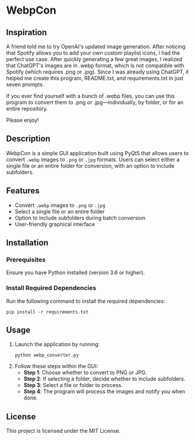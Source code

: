 # WebpCon

## Inspiration
A friend told me to try OpenAI's updated image generation. After noticing that Spotify allows you to add your own custom playlist icons, I had the perfect use case. After quickly generating a few great images, I realized that ChatGPT's images are in .webp format, which is not compatible with Spotify (which requires .png or .jpg). Since I was already using ChatGPT, it helped me create this program, README.txt, and requirements.txt in just seven prompts.

If you ever find yourself with a bunch of .webp files, you can use this program to convert them to .png or .jpg—individually, by folder, or for an entire repository.

Please enjoy!

## Description
WebpCon is a simple GUI application built using PyQt5 that allows users to convert `.webp` images to `.png` or `.jpg` formats. Users can select either a single file or an entire folder for conversion, with an option to include subfolders.

## Features
- Convert `.webp` images to `.png` or `.jpg`
- Select a single file or an entire folder
- Option to include subfolders during batch conversion
- User-friendly graphical interface

## Installation
### Prerequisites
Ensure you have Python installed (version 3.6 or higher).

### Install Required Dependencies
Run the following command to install the required dependencies:
```
pip install -r requirements.txt
```

## Usage
1. Launch the application by running:
   ```
   python webp_converter.py
   ```
2. Follow these steps within the GUI:
   - **Step 1**: Choose whether to convert to PNG or JPG.
   - **Step 2**: If selecting a folder, decide whether to include subfolders.
   - **Step 3**: Select a file or folder to process.
   - **Step 4**: The program will process the images and notify you when done.

## License
This project is licensed under the MIT License.

